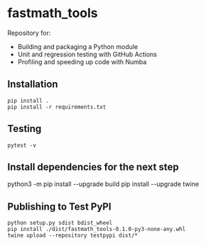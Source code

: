 # fastmath_tools

Repository for:
- Building and packaging a Python module
- Unit and regression testing with GitHub Actions
- Profiling and speeding up code with Numba

## Installation
```
pip install .
pip install -r requirements.txt
```

## Testing
```
pytest -v
```

## Install dependencies for the next step
python3 -m pip install --upgrade build
pip install --upgrade twine

## Publishing to Test PyPI
```
python setup.py sdist bdist_wheel
pip install ./dist/fastmath_tools-0.1.0-py3-none-any.whl
twine upload --repository testpypi dist/*
```
